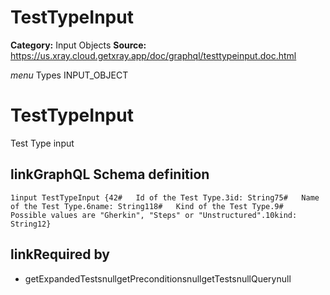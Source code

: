 # TestTypeInput

**Category:** Input Objects
**Source:** https://us.xray.cloud.getxray.app/doc/graphql/testtypeinput.doc.html

*menu* Types INPUT_OBJECT
 # TestTypeInput
 Test Type input

## linkGraphQL Schema definition
 `1input TestTypeInput {42#   Id of the Test Type.3id: String75#   Name of the Test Type.6name: String118#   Kind of the Test Type.9#   Possible values are "Gherkin", "Steps" or "Unstructured".10kind: String12}`
## linkRequired by
 - getExpandedTestsnullgetPreconditionsnullgetTestsnullQuerynull